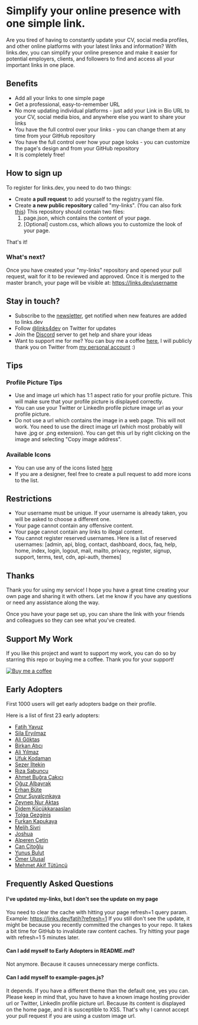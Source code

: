 # Simplify your online presence with one simple link.

Are you tired of having to constantly update your CV, social media profiles, and other online platforms with your latest links and information? With links.dev, you can simplify your online presence and make it easier for potential employers, clients, and followers to find and access all your important links in one place.

## Benefits

- Add all your links to one simple page
- Get a professional, easy-to-remember URL
- No more updating individual platforms - just add your Link in Bio URL to your CV, social media bios, and anywhere else you want to share your links
- You have the full control over your links - you can change them at any time from your GitHub repository
- You have the full control over how your page looks - you can customize the page's design and from your GitHub repository
- It is completely free!

## How to sign up

To register for links.dev, you need to do two things:

- Create **a pull request** to add yourself to the registry.yaml file. 
- Create **a new public repository** called "my-links". (You can also fork [this](https://github.com/fatih-yavuz/my-links)) This repository should contain two files:
  1. page.json, which contains the content of your page.
  2. [Optional] custom.css, which allows you to customize the look of your page.

That's it!

### What's next?
Once you have created your "my-links" repository and opened your pull request, wait for it to be reviewed and approved. Once it is merged to the master branch, your page will be visible at: https://links.dev/username

## Stay in touch?
- Subscribe to the [newsletter](http://eepurl.com/igpQ6j), get notified when new features are added to links.dev
- Follow [@links4dev](https://twitter.com/links4dev) on Twitter for updates
- Join the [Discord](https://discord.gg/gVJPDQq4) server to get help and share your ideas
- Want to support me for me? You can buy me a coffee [here](https://www.buymeacoffee.com/fthdev), I will publicly thank you on Twitter from [my personal account](https://twitter.com/fthdev) :)

## Tips

### Profile Picture Tips
- Use and image url which has 1:1 aspect ratio for your profile picture. This will make sure that your profile picture is displayed correctly.
- You can use your Twitter or LinkedIn profile picture image url as your profile picture.
- Do not use a url which contains the image in a web page. This will not work. You need to use the direct image url (which most probably will have .jpg or .png extension). You can get this url by right clicking on the image and selecting "Copy image address".

### Available Icons
- You can use any of the icons listed [here](https://github.com/fatih-yavuz/links.dev/tree/main/user-page/icons)
- If you are a designer, feel free to create a pull request to add more icons to the list.



## Restrictions

- Your username must be unique. If your username is already taken, you will be asked to choose a different one.
- Your page cannot contain any offensive content.
- Your page cannot contain any links to illegal content.
- You cannot register reserved usernames. Here is a list of reserved usernames: [admin, api, blog, contact, dashboard, docs, faq, help, home, index, login, logout, mail, mailto, privacy, register, signup, support, terms, test, cdn, api-auth, themes]

## Thanks

Thank you for using my service! I hope you have a great time creating your own page and sharing it with others. Let me know if you have any questions or need any assistance along the way.

Once you have your page set up, you can share the link with your friends and colleagues so they can see what you've created.

## Support My Work
If you like this project and want to support my work, you can do so by starring this repo or buying me a coffee. Thank you for your support!

[![Buy me a coffee](https://www.buymeacoffee.com/assets/img/custom_images/orange_img.png)](https://www.buymeacoffee.com/fthdev)


## Early Adopters

First 1000 users will get early adopters badge on their profile. 

Here is a list of first 23 early adopters:

- [Fatih Yavuz](https://links.dev/fatih)
- [Sila Eryılmaz](https://links.dev/sila)
- [Ali Göktaş](https://links.dev/a)
- [Birkan Atıcı](https://links.dev/birkan)
- [Ali Yılmaz](https://links.dev/ali)
- [Ufuk Kodaman](https://links.dev/kodman)
- [Sezer İltekin](https://links.dev/iltekin)
- [Rıza Sabuncu](https://links.dev/riza)
- [Ahmet Buğra Çakıcı](https://links.dev/ahmet)
- [Oğuz Albayrak](https://links.dev/o)
- [Erhan Büte](https://links.dev/erhan)
- [Onur Şuyalçınkaya](https://links.dev/onur)
- [Zeynep Nur Aktas](https://links.dev/zeynep)
- [Didem Küçükkaraaslan](https://links.dev/codingwithdidem)
- [Tolga Gezginiş](https://links.dev/t)
- [Furkan Kapukaya](https://links.dev/furkan)
- [Melih Sivri](https://links.dev/melih)
- [Joshua](https://links.dev/j)
- [Alperen Çetin](https://links.dev/alperen)
- [Can Çitoğlu](https://links.dev/can)
- [Yunus Bulut](https://links.dev/yunusbulut)
- [Ömer Ulusal](https://links.dev/omer)
- [Mehmet Akif Tütüncü](https://links.dev/akif)

## Frequently Asked Questions
#### I've updated my-links, but I don't see the update on my page
You need to clear the cache with hitting your page refresh=1 query param. 
Example: https://links.dev/fatih?refresh=1
If you still don't see the update, it might be because you recently committed the changes to your repo. It takes a bit time for GitHub to invalidate raw content caches. Try hitting your page with refresh=1 5 minutes later. 
 
#### Can I add myself to Early Adopters in README.md? 
Not anymore. Because it causes unnecessary merge conflicts.

#### Can I add myself to example-pages.js? 
It depends. If you have a different theme than the default one, yes you can. Please keep in mind that, you have to have a known image hosting provider url or Twitter, LinkedIn profile picture url. Because its content is displayed on the home page, and it is susceptible to XSS. That's why I cannot accept your pull request if you are using a custom image url.  
